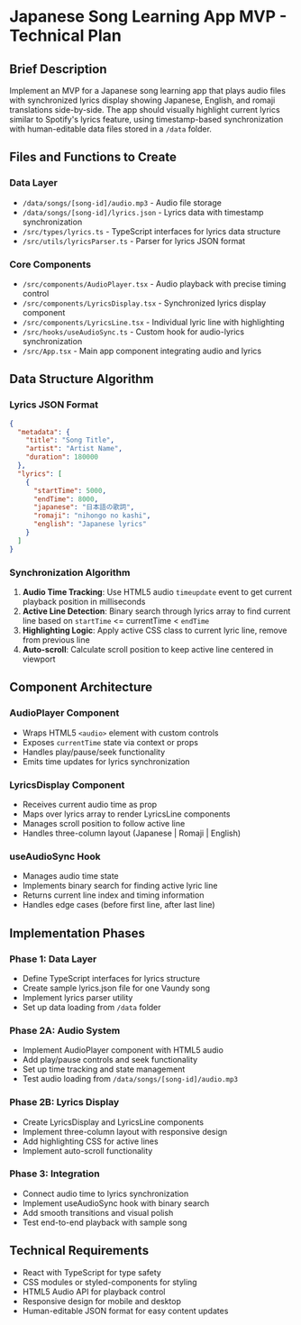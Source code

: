 # Japanese Song Learning App MVP - Technical Plan

## Brief Description
Implement an MVP for a Japanese song learning app that plays audio files with synchronized lyrics display showing Japanese, English, and romaji translations side-by-side. The app should visually highlight current lyrics similar to Spotify's lyrics feature, using timestamp-based synchronization with human-editable data files stored in a `/data` folder.

## Files and Functions to Create

### Data Layer
- `/data/songs/[song-id]/audio.mp3` - Audio file storage
- `/data/songs/[song-id]/lyrics.json` - Lyrics data with timestamp synchronization
- `/src/types/lyrics.ts` - TypeScript interfaces for lyrics data structure
- `/src/utils/lyricsParser.ts` - Parser for lyrics JSON format

### Core Components
- `/src/components/AudioPlayer.tsx` - Audio playback with precise timing control
- `/src/components/LyricsDisplay.tsx` - Synchronized lyrics display component
- `/src/components/LyricsLine.tsx` - Individual lyric line with highlighting
- `/src/hooks/useAudioSync.ts` - Custom hook for audio-lyrics synchronization
- `/src/App.tsx` - Main app component integrating audio and lyrics

## Data Structure Algorithm

### Lyrics JSON Format
```json
{
  "metadata": {
    "title": "Song Title",
    "artist": "Artist Name",
    "duration": 180000
  },
  "lyrics": [
    {
      "startTime": 5000,
      "endTime": 8000,
      "japanese": "日本語の歌詞",
      "romaji": "nihongo no kashi",
      "english": "Japanese lyrics"
    }
  ]
}
```

### Synchronization Algorithm
1. **Audio Time Tracking**: Use HTML5 audio `timeupdate` event to get current playback position in milliseconds
2. **Active Line Detection**: Binary search through lyrics array to find current line based on `startTime` <= currentTime < `endTime`
3. **Highlighting Logic**: Apply active CSS class to current lyric line, remove from previous line
4. **Auto-scroll**: Calculate scroll position to keep active line centered in viewport

## Component Architecture

### AudioPlayer Component
- Wraps HTML5 `<audio>` element with custom controls
- Exposes `currentTime` state via context or props
- Handles play/pause/seek functionality
- Emits time updates for lyrics synchronization

### LyricsDisplay Component
- Receives current audio time as prop
- Maps over lyrics array to render LyricsLine components
- Manages scroll position to follow active line
- Handles three-column layout (Japanese | Romaji | English)

### useAudioSync Hook
- Manages audio time state
- Implements binary search for finding active lyric line
- Returns current line index and timing information
- Handles edge cases (before first line, after last line)

## Implementation Phases

### Phase 1: Data Layer
- Define TypeScript interfaces for lyrics structure
- Create sample lyrics.json file for one Vaundy song
- Implement lyrics parser utility
- Set up data loading from `/data` folder

### Phase 2A: Audio System
- Implement AudioPlayer component with HTML5 audio
- Add play/pause controls and seek functionality
- Set up time tracking and state management
- Test audio loading from `/data/songs/[song-id]/audio.mp3`

### Phase 2B: Lyrics Display
- Create LyricsDisplay and LyricsLine components
- Implement three-column layout with responsive design
- Add highlighting CSS for active lines
- Implement auto-scroll functionality

### Phase 3: Integration
- Connect audio time to lyrics synchronization
- Implement useAudioSync hook with binary search
- Add smooth transitions and visual polish
- Test end-to-end playback with sample song

## Technical Requirements
- React with TypeScript for type safety
- CSS modules or styled-components for styling
- HTML5 Audio API for playback control
- Responsive design for mobile and desktop
- Human-editable JSON format for easy content updates


